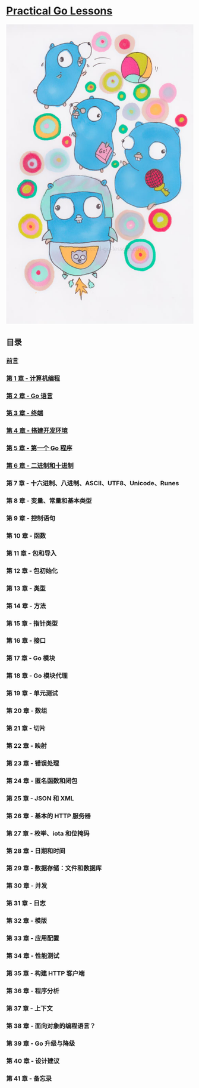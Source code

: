 # [Practical Go Lessons][]

![Cover](./images/main.0ef523d5.jpg "封面")

## 目录

### [前言][00]
### [第 1 章 - 计算机编程][01]
### [第 2 章 - Go 语言][02]
### [第 3 章 - 终端][03]
### [第 4 章 - 搭建开发环境][04]
### [第 5 章 - 第一个 Go 程序][05]
### [第 6 章 - 二进制和十进制][06]
### 第 7 章 - 十六进制、八进制、ASCII、UTF8、Unicode、Runes
### 第 8 章 - 变量、常量和基本类型
### 第 9 章 - 控制语句
### 第 10 章 - 函数
### 第 11 章 - 包和导入
### 第 12 章 - 包初始化
### 第 13 章 - 类型
### 第 14 章 - 方法
### 第 15 章 - 指针类型
### 第 16 章 - 接口
### 第 17 章 - Go 模块
### 第 18 章 - Go 模块代理
### 第 19 章 - 单元测试
### 第 20 章 - 数组
### 第 21 章 - 切片
### 第 22 章 - 映射
### 第 23 章 - 错误处理
### 第 24 章 - 匿名函数和闭包
### 第 25 章 - JSON 和 XML
### 第 26 章 - 基本的 HTTP 服务器
### 第 27 章 - 枚举、iota 和位掩码
### 第 28 章 - 日期和时间
### 第 29 章 - 数据存储：文件和数据库
### 第 30 章 - 并发
### 第 31 章 - 日志
### 第 32 章 - 模版
### 第 33 章 - 应用配置
### 第 34 章 - 性能测试
### 第 35 章 - 构建 HTTP 客户端
### 第 36 章 - 程序分析
### 第 37 章 - 上下文
### 第 38 章 - 面向对象的编程语言？
### 第 39 章 - Go 升级与降级
### 第 40 章 - 设计建议
### 第 41 章 - 备忘录

[Practical Go Lessons]: https://practical-go-lessons.com
[00]: ./00-foreword.md
[01]: ./01-programming_a_computer.md
[02]: ./02-the_go_language.md
[03]: ./03-the_terminal.md
[04]: ./04-setup_your_dev_environment.md
[05]: ./05-first_go_application.md
[06]: ./06-binary_and_decimal.md
